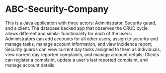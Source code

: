 # ABC-Security-Company
This is a Java application with three actors: Administrator, Security guard, and a client. The database backed app that observes the CRUD cycle, allows different and similar functionality for each of the users: Administrators can add accounts for all other users, assign to security and manage tasks, manage account information, and view incidence report; Security guards can view current day tasks assigned to them as individuals, view current day reported complaints, and manage account details; Clients can register a complaint, update a user's last reported complaint, and manage account details.
